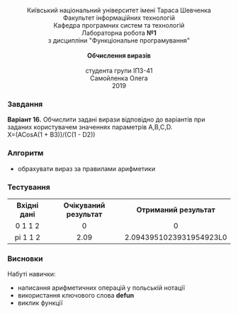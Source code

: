 <!-- check on my github: https://github.com/olehsamoilenko/funcprogram/tree/master/1-Introduction -->
<html>
	<p align="center">
		Київський національний університет імені Тараса Шевченка<br>
		Факультет інформаційних технологій<br>
		Кафедра програмних систем та технологій<br>
		Лабораторна робота <b>№1</b><br>
		з дисципліни "Функціональне програмування"<br>
		<br>
		<b>Обчислення виразів</b><br>
		<br>
		студента групи IПЗ-41<br>
		Самойленка Олега<br>
		2019
	</p>
	<h3>Завдання</h3>
	<b>Варіант 16.</b> Обчислити задані вирази відповідно до варіантів при заданих користувачем значеннях параметрів A,B,C,D.<br>
	X=(ACosA(1 + B3))/(C(1 - D2))
	<h3>Алгоритм</h3>
	<ul>
		<li>обрахувати вираз за правилами арифметики</li>
	</ul>
	<h3>Тестування</h3>
	<table align=center>
		<tr align=center>
			<th>Вхідні дані</th>
			<th>Очікуваний результат</th>
			<th>Отриманий результат</th>
		</tr>
		<tr align=center>
			<td>0 1 1 2</td>
			<td>0</td>
			<td>0</td>
		</tr>
		<tr align=center>
			<td>pi 1 1 2</td>
			<td>2.09</td>
			<td>2.0943951023931954923L0</td>
		</tr>
	</table>
	<h3>Висновки</h3>
	Набуті навички:
	<ul>
		<li>написання арифметичних операцій у польській нотації</li>
		<li>використання ключового слова <b>defun</b></li>
		<li>виклик функції</li>
	</ul>
</html>

